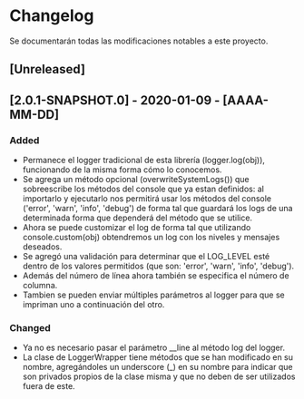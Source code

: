 # Changelog
Se documentarán todas las modificaciones notables a este proyecto.

## [Unreleased]

## [2.0.1-SNAPSHOT.0] - 2020-01-09 - [AAAA-MM-DD]
### Added
- Permanece el logger tradicional de esta librería (logger.log(obj)), funcionando de la misma forma cómo lo conocemos.
- Se agrega un método opcional (overwriteSystemLogs()) que sobreescribe los métodos del console que ya estan definidos: al importarlo y ejecutarlo nos permitirá usar los métodos del console ('error', 'warn', 'info', 'debug') de forma tal que guardará los logs de una determinada forma que dependerá del método que se utilice.
- Ahora se puede customizar el log de forma tal que utilizando console.custom(obj) obtendremos un log con los niveles y mensajes deseados.
- Se agregó una validación para determinar que el LOG_LEVEL esté dentro de los valores permitidos (que son: 'error', 'warn', 'info', 'debug').
- Además del número de línea ahora también se especifica el número de columna.
- Tambien se pueden enviar múltiples parámetros al logger para que se impriman uno a continuación del otro.

### Changed
- Ya no es necesario pasar el parámetro __line al método log del logger.
- La clase de LoggerWrapper tiene métodos que se han modificado en su nombre, agregándoles un underscore (_) en su nombre para indicar que son privados propios de la clase misma y que no deben de ser utilizados fuera de este.